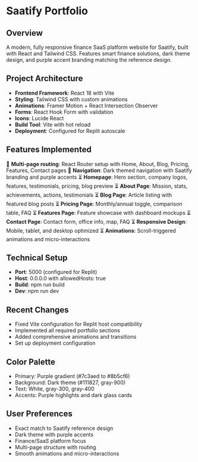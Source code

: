# Saatify Portfolio

## Overview
A modern, fully responsive finance SaaS platform website for Saatify, built with React and Tailwind CSS. Features smart finance solutions, dark theme design, and purple accent branding matching the reference design.

## Project Architecture
- **Frontend Framework**: React 18 with Vite
- **Styling**: Tailwind CSS with custom animations
- **Animations**: Framer Motion + React Intersection Observer
- **Forms**: React Hook Form with validation
- **Icons**: Lucide React
- **Build Tool**: Vite with hot reload
- **Deployment**: Configured for Replit autoscale

## Features Implemented
🔄 **Multi-page routing**: React Router setup with Home, About, Blog, Pricing, Features, Contact pages
🔄 **Navigation**: Dark themed navigation with Saatify branding and purple accents
⏳ **Homepage**: Hero section, company logos, features, testimonials, pricing, blog preview
⏳ **About Page**: Mission, stats, achievements, actions, testimonials
⏳ **Blog Page**: Article listing with featured blog posts
⏳ **Pricing Page**: Monthly/annual toggle, comparison table, FAQ
⏳ **Features Page**: Feature showcase with dashboard mockups
⏳ **Contact Page**: Contact form, office info, map, FAQ
⏳ **Responsive Design**: Mobile, tablet, and desktop optimized
⏳ **Animations**: Scroll-triggered animations and micro-interactions  

## Technical Setup
- **Port**: 5000 (configured for Replit)
- **Host**: 0.0.0.0 with allowedHosts: true
- **Build**: npm run build
- **Dev**: npm run dev

## Recent Changes
- Fixed Vite configuration for Replit host compatibility
- Implemented all required portfolio sections
- Added comprehensive animations and transitions
- Set up deployment configuration

## Color Palette
- Primary: Purple gradient (#7c3aed to #8b5cf6)
- Background: Dark theme (#111827, gray-900)
- Text: White, gray-300, gray-400
- Accents: Purple highlights and dark glass cards

## User Preferences
- Exact match to Saatify reference design
- Dark theme with purple accents
- Finance/SaaS platform focus
- Multi-page structure with routing
- Smooth animations and micro-interactions